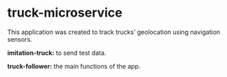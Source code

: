 # truck-microservice
This application was created to track trucks’ geolocation using navigation sensors.

<b>imitation-truck:</b> to send test data.

<b>truck-follower:</b> the main functions of the app.